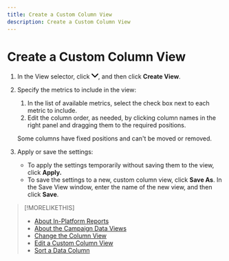 ```yaml
---
title: Create a Custom Column View
description: Create a Custom Column View
---
```

# Create a Custom Column View

1. In the View selector, click ![down arrow](/help/dsp/assets/chevron-down.png), and then click **Create View**.

1. Specify the metrics to include in the view:
    1. In the list of available metrics, select the check box next to each metric to include.
    1. Edit the column order, as needed, by clicking column names in the right panel and dragging them to the required positions.

   Some columns have fixed positions and can't be moved or removed.

1. Apply or save the settings:

    * To apply the settings temporarily without saving them to the view, click **Apply.**
    * To save the settings to a new, custom column view, click **Save As**. In the Save View window, enter the name of the new view, and then click **Save**.

>[!MORELIKETHIS]
>
>* [About In-Platform Reports](/help/dsp/campaign-management/reports/campaign-reports-about.md)
>* [About the Campaign Data Views](campaign-data-views-about.md)
>* [Change the Column View](column-view-change.md)
>* [Edit a Custom Column View](column-view-edit.md)
>* [Sort a Data Column](campaign-data-sort.md)

